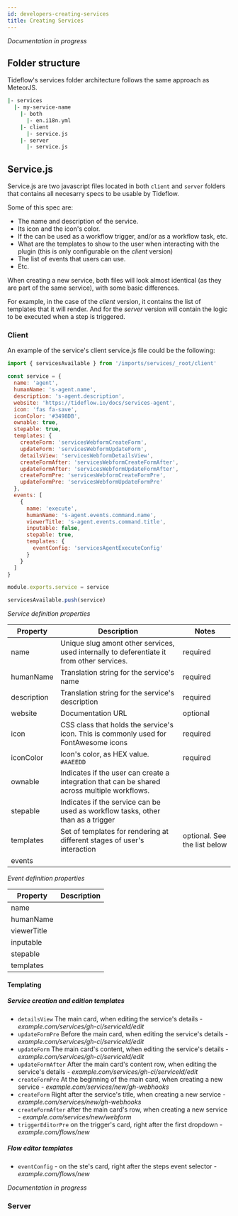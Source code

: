 ```yaml
---
id: developers-creating-services
title: Creating Services
---
```


_Documentation in progress_

## Folder structure

Tideflow's services folder architecture follows the same approach as MeteorJS.

```bash
|- services
  |- my-service-name
    |- both
      |- en.i18n.yml
    |- client
      |- service.js
    |- server
      |- service.js
```

## Service.js

Service.js are two javascript files located in both `client` and `server` folders
that contains all necesarry specs to be usable by Tideflow.

Some of this spec are:
- The name and description of the service.
- Its icon and the icon's color.
- If the can be used as a workflow trigger, and/or as a workflow task, etc.
- What are the templates to show to the user when interacting with the plugin 
(this is only configurable on the _client_ version)
- The list of events that users can use.
- Etc.

When creating a new service, both files will look almost identical (as they
are part of the same service), with some basic differences.

For example, in the case of the _client_ version, it contains the list of
templates that it will render. And for the _server_ version will contain the
logic to be executed when a step is triggered.

### Client

An example of the service's client service.js file could be the following:

```js
import { servicesAvailable } from '/imports/services/_root/client'

const service = {
  name: 'agent',
  humanName: 's-agent.name',
  description: 's-agent.description',
  website: 'https://tideflow.io/docs/services-agent',
  icon: 'fas fa-save',
  iconColor: '#3498DB',
  ownable: true,
  stepable: true,
  templates: {
    createForm: 'servicesWebformCreateForm',
    updateForm: 'servicesWebformUpdateForm',
    detailsView: 'servicesWebformDetailsView',
    createFormAfter: 'servicesWebformCreateFormAfter',
    updateFormAfter: 'servicesWebformUpdateFormAfter',
    createFormPre: 'servicesWebformCreateFormPre',
    updateFormPre: 'servicesWebformUpdateFormPre'
  },
  events: [
    {
      name: 'execute',
      humanName: 's-agent.events.command.name',
      viewerTitle: 's-agent.events.command.title',
      inputable: false,
      stepable: true,
      templates: {
        eventConfig: 'servicesAgentExecuteConfig'
      }
    }
  ]
}

module.exports.service = service

servicesAvailable.push(service)
```

*Service definition properties*

|Property|Description|Notes|
|---|---|---|
|name|Unique slug amont other services, used internally to deferentiate it from other services.|required|
|humanName|Translation string for the service's name|required|
|description|Translation string for the service's description|required|
|website|Documentation URL|optional|
|icon|CSS class that holds the service's icon. This is commonly used for FontAwesome icons|required|
|iconColor|Icon's color, as HEX value. `#AAEEDD`|required|
|ownable|Indicates if the user can create a integration that can be shared across multiple workflows.||
|stepable|Indicates if the service can be used as workflow tasks, other than as a trigger||
|templates|Set of templates for rendering at different stages of user's interaction|optional. See the list below|
|events||

*Event definition properties*

|Property|Description|
|---|---|
|name||
|humanName||
|viewerTitle||
|inputable||
|stepable||
|templates||

#### Templating

##### Service creation and edition templates

- `detailsView` The main card, when editing the service's details - _example.com/services/gh-ci/serviceId/edit_
- `updateFormPre` Before the main card, when editing the service's details - _example.com/services/gh-ci/serviceId/edit_
- `updateForm` The main card's content, when editing the service's details - _example.com/services/gh-ci/serviceId/edit_
- `updateFormAfter` After the main card's content row, when editing the service's details - _example.com/services/gh-ci/serviceId/edit_
- `createFormPre` At the beginning of the main card, when creating a new service - _example.com/services/new/gh-webhooks_
- `createForm` Right after the service's title, when creating a new service - _example.com/services/new/gh-webhooks_
- `createFormAfter` after the main card's row, when creating a new service - _example.com/services/new/webform_
- `triggerEditorPre` on the trigger's card, right after the first dropdown - _example.com/flows/new_

##### Flow editor templates

- `eventConfig` - on the ste's card, right after the steps event selector - _example.com/flows/new_

_Documentation in progress_


### Server
